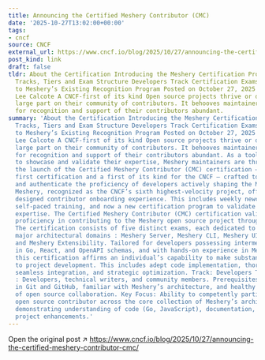 ```yaml
---
title: Announcing the Certified Meshery Contributor (CMC)
date: '2025-10-27T13:02:00+00:00'
tags:
- cncf
source: CNCF
external_url: https://www.cncf.io/blog/2025/10/27/announcing-the-certified-meshery-contributor-cmc/
post_kind: link
draft: false
tldr: About the Certification Introducing the Meshery Certification Program Certification
  Tracks, Tiers and Exam Structure Developers Track Certification Exams An Addition
  to Meshery’s Existing Recognition Program Posted on October 27, 2025 by CNCF Ambassador,
  Lee Calcote A CNCF-first of its kind Open source projects thrive or die based in
  large part on their community of contributors. It behooves maintainers to make opportunities
  for recognition and support of their contributors abundant.
summary: 'About the Certification Introducing the Meshery Certification Program Certification
  Tracks, Tiers and Exam Structure Developers Track Certification Exams An Addition
  to Meshery’s Existing Recognition Program Posted on October 27, 2025 by CNCF Ambassador,
  Lee Calcote A CNCF-first of its kind Open source projects thrive or die based in
  large part on their community of contributors. It behooves maintainers to make opportunities
  for recognition and support of their contributors abundant. As a tool to allow contributors
  to showcase and validate their expertise, Meshery maintainers are thrilled to announce
  the launch of the Certified Meshery Contributor (CMC) certification — the project’s
  first certification and a first of its kind for the CNCF — crafted to acknowledge
  and authenticate the proficiency of developers actively shaping the Meshery ecosystem.
  Meshery, recognized as the CNCF’s sixth highest-velocity project, offers a thoughtfully
  designed contributor onboarding experience. This includes weekly newcomer meetings,
  self-paced training, and now a new certification program to validate contributors’
  expertise. The Certified Meshery Contributor (CMC) certification validates technical
  proficiency in contributing to the Meshery open source project through written assessments.
  The certification consists of five distinct exams, each dedicated to one of Meshery’s
  major architectural domains : Meshery Server, Meshery CLI, Meshery UI, Meshery Models,
  and Meshery Extensibility. Tailored for developers possessing intermediate skills
  in Go, React, and OpenAPI schemas, and with hands-on experience in Meshery’s codebase,
  this certification affirms an individual’s capability to make substantial contributions
  to project development. This includes adept code implementation, thorough testing,
  seamless integration, and strategic optimization. Track: Developers Target Audience
  : Developers, technical writers, and community members. Prerequisites: Proficiency
  in Git and GitHub, familiar with Meshery’s architecture, and healthy understanding
  of open source collaboration. Key Focus: Ability to competently participate as an
  open source contributor across the core collection of Meshery’s architectural domains,
  demonstrating understanding of code (Go, JavaScript), documentation, and CI-based
  project enhancements.'
---
```

Open the original post ↗ https://www.cncf.io/blog/2025/10/27/announcing-the-certified-meshery-contributor-cmc/
